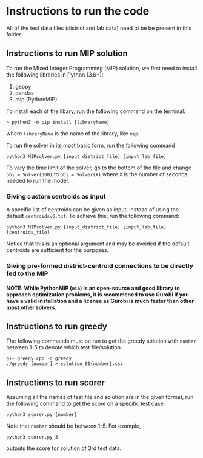 # Instructions to run the code

All of the test data files (district and lab data) need to be be present in this folder.

## Instructions to run MIP solution

To run the Mixed Integer Programming (MIP) solution, we first need to install the following libraries in Python (3.6+):

1. geopy
2. pandas
3. mip (PythonMIP)

To install each of the libary, run the following command on the terminal:

```
> python3 -m pip install [libraryName]
```

where `libraryName` is the name of the library, like `mip`.

To run the solver in its most basic form, run the following command
```
python3 MIPsolver.py [input_district_file] [input_lab_file] 
```

To vary the time limit of the solver, go to the bottom of the file and change `obj = Solver(300)` to `obj = Solver(X)` where `X` is the number of seconds needed to run the model.

### Giving custom centroids as input 

A specific list of centroids can be given as input, instead of using the default `centroidsv6.txt`. To achieve this, run the following command:

```
python3 MIPsolver.py [input_district_file] [input_lab_file] [centroids_file]
```

Notice that this is an optional argument and may be avoided if the default centroids are sufficient for the purposes.

### Giving pre-formed district-centroid connections to be directly fed to the MIP

#### NOTE: While PythonMIP (`mip`) is an open-source and good library to approach optimization problems, it is recommened to use Gurobi if you have a valid installation and a license as Gurobi is much faster than other most other solvers.  

## Instructions to run greedy

The following commands must be run to get the greedy solution with `number` between 1-5 to denote which test file/solution.
```
g++ greedy.cpp -o greedy
./greedy [number] > solution_00{number}.csv
```

## Instructions to run scorer

Assuming all the names of test file and solution are in the given format, run the following command to get the score on a specific test case:
```
python3 scorer.py [number]
```

Note that `number` should be between 1-5. For example, 
```
python3 scorer.py 3
```
outputs the score for solution of 3rd test data.
